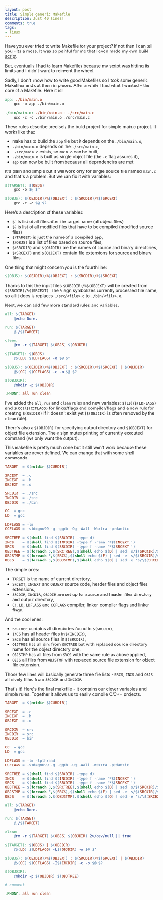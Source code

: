 ```yaml
---
layout: post
title: Simple generic Makefile
description: Just 40 lines!
comments: true
tags:
- linux
---
```


Have you ever tried to write Makefile for your project? If not then I can tell you - its a mess.
It was so painful for me that I even made my own [build script](https://github.com/arturtamborski/build-sh).

But, eventually I had to learn Makefiles because my script was hitting its limits
and I didn't want to reinvent the wheel.

Sadly, I don't know how to write good Makefiles so I took some generic Makefiles and cut them in pieces.
After a while I had what I wanted - the core of a Makefile.  Here it is!

```makefile
app: ./bin/main.o
	gcc -o app ./bin/main.o

./bin/main.o: ./bin/main.o : ./src/main.c
	gcc -c -o ./bin/main.o ./src/main.c
```

These rules describe precisely the build project for simple main.c project.
It works like that:
  - make has to build the `app` file but it depends on the `./bin/main.o`,
  - `./bin/main.o` depends on the `./src/main.c`,
  - `./src/main.c` exists, so `main.o` can be built,
  - `./bin/main.o` is built as single object file (the `-c` flag assures it),
  - `app` can now be built from because all dependencies are met

It's plain and simple but it will work only for single source file named `main.c`
and that's a problem. But we can fix it with variables:

```makefile
$(TARGET): $(OBJS)
	gcc -o $@ $^

$(OBJS): $(OBJDIR)/%$(OBJEXT) : $(SRCDIR)/%$(SRCEXT)
	gcc -c -o $@ $?
```

Here's a description of these variables:
  - `$^` is list of all files after the target name (all object files)
  - `$?` is list of all modified files that have to be compiled (modified source files)
  - `$(TARGET)` is just the name of a compiled app,
  - `$(OBJS)` is a list of files based on source files,
  - `$(SRCDIR)` and `$(OBJDIR)` are the names of source and binary directories,
  - `$(SRCEXT)` and `$(OBJEXT)` contain file extensions for source and binary files.

One thing that might concern you is the fourth line:
```makefile
$(OBJS): $(OBJDIR)/%$(OBJEXT) : $(SRCDIR)/%$(SRCEXT)
```
Thanks to this the input files `$(OBJDIR)/%$(OBJEXT)` will be created from `$(SRCDIR)/%$(SRCEXT)`.
The `%` sign symbolizes currently processed file name, so all it does is
replaces `./src/<file>.c` to `./bin/<file>.o`.

Next, we can add few more standard rules and variables.

```makefile
all: $(TARGET)
	@echo Done.

run: $(TARGET)
	@./$(TARGET)

clean:
	@rm -r $(TARGET) $(OBJS) $(OBJDIR)

$(TARGET): $(OBJS)
	@$(LD) $(LDFLAGS) -o $@ $^

$(OBJS): $(OBJDIR)/%$(OBJEXT) : $(SRCDIR)/%$(SRCEXT) | $(OBJDIR)
	@$(CC) $(CCFLAGS) -c -o $@ $?

$(OBJDIR):
	@mkdir -p $(OBJDIR)

.PHONY: all run clean
```

I've added the `all`, `run` and `clean` rules and new variables:
`$(LD)`/`$(LDFLAGS)` and `$(CC)`/`$(CCFLAGS)` for linker/flags and compiler/flags
and a new rule for creating `$(OBJDIR)` if it doesn't exist yet
(`$(OBJDIR)` is often removed by the `clean` rule).

There's also a `$(OBJDIR)` for specifying output directory and `$(OBJEXT)` for object file extension.
The `@` sign mutes printing of currently executed command (we only want the output).

This makefile is pretty much done but it still won't work because these variables
are never defined. We can change that with some shell commands.

```makefile
TARGET	= $(notdir $(CURDIR))

SRCEXT	= .c
INCEXT	= .h
OBJEXT	= .o

SRCDIR	= ./src
INCDIR	= ./src
OBJDIR	= ./bin

CC	= gcc
LD	= gcc

LDFLAGS	= -lm
CCFLAGS	= -std=gnu99 -g -ggdb -Og -Wall -Wextra -pedantic

SRCTREE	= $(shell find $(SRCDIR) -type d)
INCS	= $(shell find $(INCDIR) -type f -name '*$(INCEXT)')
SRCS	= $(shell find $(SRCDIR) -type f -name '*$(SRCEXT)')
OBJTREE	= $(foreach D,$(SRCTREE),$(shell echo $(D) | sed 's/$(SRCDIR)/$(OBJDIR)/'))
OBJSTMP	= $(foreach F,$(SRCS),$(shell echo $(F) | sed -e 's/$(SRCDIR)/$(OBJDIR)/'))
OBJS	= $(foreach O,$(OBJSTMP),$(shell echo $(O) | sed -e 's/\$(SRCEXT)/\$(OBJEXT)/'))
```
The simple ones:
  - `TARGET` is the name of current directory,
  - `SRCEXT`, `INCEXT` and `OBJEXT` source code, header files and object files extensions,
  - `SRCDIR`, `INCDIR`, `OBJDIR` are set up for source and header files directory and output directory,
  - `CC`, `LD`, `LDFLAGS` and `CCFLAGS` compiler, linker, compiler flags and linker flags.

And the cool ones:
  - `SRCTREE` contains all directories found in `$(SRCDIR)`,
  - `INCS` has all header files in `$(INCDIR)`,
  - `SRCS` has all source files in `$(SRCDIR)`,
  - `OBJTREE` has all dirs from `SRCTREE` but with replaced source directory name for the object directory one,
  - `OBJSTMP` has all files from `SRCS` with the same rule as above applied,
  - `OBJS` all files from `OBJSTMP` with replaced source file extension for object file extension.

Those few lines will basically generate three file lists - `SRCS`, `INCS` and `OBJS` all nicely filled from `SRCDIR` and `INCDIR`.

That's it! Here's the final makefile - it contains our clever variables and simple rules.
Together it allows us to easily compile C/C++ projects.

```makefile
TARGET  = $(notdir $(CURDIR))

SRCEXT	= .c
INCEXT	= .h
OBJEXT	= .o

SRCDIR	= src
INCDIR	= src
OBJDIR	= bin

CC	= gcc
LD	= gcc

LDFLAGS	= -lm -lpthread
CCFLAGS	= -std=gnu99 -g -ggdb -Og -Wall -Wextra -pedantic

SRCTREE	= $(shell find $(SRCDIR) -type d)
INCS	= $(shell find $(INCDIR) -type f -name '*$(INCEXT)')
SRCS	= $(shell find $(SRCDIR) -type f -name '*$(SRCEXT)')
OBJTREE	= $(foreach D,$(SRCTREE),$(shell echo $(D) | sed 's/$(SRCDIR)/$(OBJDIR)/'))
OBJSTMP	= $(foreach F,$(SRCS),$(shell echo $(F) | sed -e 's/$(SRCDIR)/$(OBJDIR)/'))
OBJS	= $(foreach O,$(OBJSTMP),$(shell echo $(O) | sed -e 's/\$(SRCEXT)/\$(OBJEXT)/'))

all: $(TARGET)
	@echo Done.

run: $(TARGET)
	@./$(TARGET)

clean:
	@rm -r $(TARGET) $(OBJS) $(OBJDIR) 2>/dev/null || true

$(TARGET): $(OBJS) | $(OBJDIR)
	@$(LD) $(LDFLAGS) -L$(OBJDIR) -o $@ $^

$(OBJS): $(OBJDIR)/%$(OBJEXT) : $(SRCDIR)/%$(SRCEXT) | $(OBJDIR)
	@$(CC) $(CCFLAGS) -I$(INCDIR) -c -o $@ $?

$(OBJDIR):
	@mkdir -p $(OBJDIR) $(OBJTREE)

# comment

.PHONY: all run clean
```
